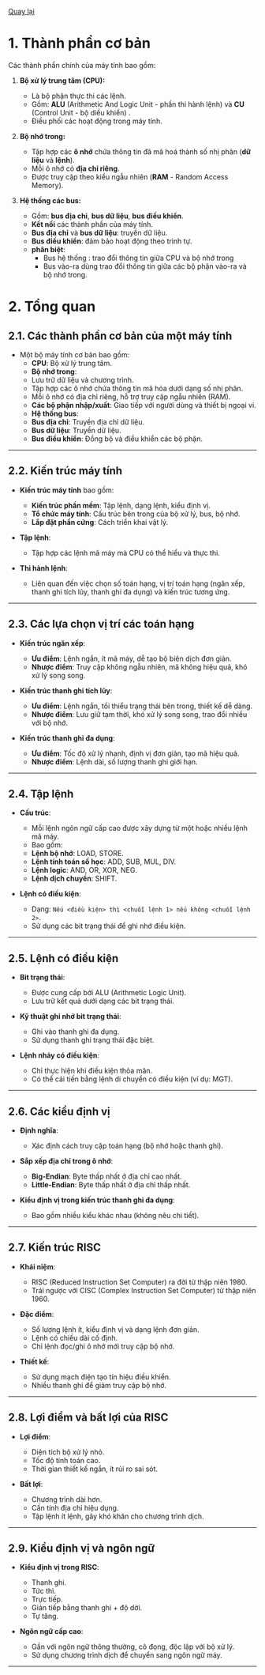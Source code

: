 [Quay lại](README.md)

# 1. Thành phần cơ bản
Các thành phần chính của máy tính bao gồm:

1. **Bộ xử lý trung tâm (CPU):**  
    - Là bộ phận thực thi các lệnh.  
    - Gồm: **ALU** (Arithmetic And Logic Unit - phần thi hành lệnh) và **CU** (Control Unit - bộ diều khiển) .  
    - Điều phối các hoạt động trong máy tính.

2. **Bộ nhớ trong:**  
    - Tập hợp các **ô nhớ** chứa thông tin đã mã hoá thành số nhị phân (**dữ liệu** và **lệnh**).  
    - Mỗi ô nhớ có **địa chỉ riêng**.  
    - Được truy cập theo kiểu ngẫu nhiên (**RAM** - Random Access Memory).

3. **Hệ thống các bus:**  
    - Gồm: **bus địa chỉ**, **bus dữ liệu**, **bus điều khiển**.  
    - **Kết nối** các thành phần của máy tính.  
    - **Bus địa chỉ** và **bus dữ liệu**: truyền dữ liệu.  
    - **Bus điều khiển**: đảm bảo hoạt động theo trình tự.
    - **phân biệt**:
        - Bus hệ thống : trao đổi thông tin giữa CPU và bộ nhớ trong
        - Bus vào-ra dùng trao đổi thông tin giữa các bộ phận vào-ra và bộ nhớ trong.

# 2. Tổng quan

## 2.1. Các thành phần cơ bản của một máy tính

- Một bộ máy tính cơ bản bao gồm:
    - **CPU**: Bộ xử lý trung tâm.
    - **Bộ nhớ trong**: 
    - Lưu trữ dữ liệu và chương trình.
    - Tập hợp các ô nhớ chứa thông tin mã hóa dưới dạng số nhị phân.
    - Mỗi ô nhớ có địa chỉ riêng, hỗ trợ truy cập ngẫu nhiên (RAM).
    - **Các bộ phận nhập/xuất**: Giao tiếp với người dùng và thiết bị ngoại vi.
    - **Hệ thống bus**:
    - **Bus địa chỉ**: Truyền địa chỉ dữ liệu.
    - **Bus dữ liệu**: Truyền dữ liệu.
    - **Bus điều khiển**: Đồng bộ và điều khiển các bộ phận.

---

## 2.2. Kiến trúc máy tính

- **Kiến trúc máy tính** bao gồm:
    - **Kiến trúc phần mềm**: Tập lệnh, dạng lệnh, kiểu định vị.
    - **Tổ chức máy tính**: Cấu trúc bên trong của bộ xử lý, bus, bộ nhớ.
    - **Lắp đặt phần cứng**: Cách triển khai vật lý.

- **Tập lệnh**:
    - Tập hợp các lệnh mã máy mà CPU có thể hiểu và thực thi.

- **Thi hành lệnh**:
    - Liên quan đến việc chọn số toán hạng, vị trí toán hạng (ngăn xếp, thanh ghi tích lũy, thanh ghi đa dụng) và kiến trúc tương ứng.

---

## 2.3. Các lựa chọn vị trí các toán hạng

- **Kiến trúc ngăn xếp**:
    - **Ưu điểm**: Lệnh ngắn, ít mã máy, dễ tạo bộ biên dịch đơn giản.
    - **Nhược điểm**: Truy cập không ngẫu nhiên, mã không hiệu quả, khó xử lý song song.

- **Kiến trúc thanh ghi tích lũy**:
    - **Ưu điểm**: Lệnh ngắn, tối thiểu trạng thái bên trong, thiết kế dễ dàng.
    - **Nhược điểm**: Lưu giữ tạm thời, khó xử lý song song, trao đổi nhiều với bộ nhớ.

- **Kiến trúc thanh ghi đa dụng**:
    - **Ưu điểm**: Tốc độ xử lý nhanh, định vị đơn giản, tạo mã hiệu quả.
    - **Nhược điểm**: Lệnh dài, số lượng thanh ghi giới hạn.

---

## 2.4. Tập lệnh

- **Cấu trúc**:
    - Mỗi lệnh ngôn ngữ cấp cao được xây dựng từ một hoặc nhiều lệnh mã máy.
    - Bao gồm:
    - **Lệnh bộ nhớ**: LOAD, STORE.
    - **Lệnh tính toán số học**: ADD, SUB, MUL, DIV.
    - **Lệnh logic**: AND, OR, XOR, NEG.
    - **Lệnh dịch chuyển**: SHIFT.

- **Lệnh có điều kiện**:
    - Dạng: `Nếu <điều kiện> thì <chuỗi lệnh 1> nếu không <chuỗi lệnh 2>`.
    - Sử dụng các bit trạng thái để ghi nhớ điều kiện.

---

## 2.5. Lệnh có điều kiện

- **Bit trạng thái**:
    - Được cung cấp bởi ALU (Arithmetic Logic Unit).
    - Lưu trữ kết quả dưới dạng các bit trạng thái.

- **Kỹ thuật ghi nhớ bit trạng thái**:
    - Ghi vào thanh ghi đa dụng.
    - Sử dụng thanh ghi trạng thái đặc biệt.

- **Lệnh nhảy có điều kiện**:
    - Chỉ thực hiện khi điều kiện thỏa mãn.
    - Có thể cải tiến bằng lệnh di chuyển có điều kiện (ví dụ: MGT).

---

## 2.6. Các kiểu định vị

- **Định nghĩa**:
    - Xác định cách truy cập toán hạng (bộ nhớ hoặc thanh ghi).

- **Sắp xếp địa chỉ trong ô nhớ**:
    - **Big-Endian**: Byte thấp nhất ở địa chỉ cao nhất.
    - **Little-Endian**: Byte thấp nhất ở địa chỉ thấp nhất.

- **Kiểu định vị trong kiến trúc thanh ghi đa dụng**:
    - Bao gồm nhiều kiểu khác nhau (không nêu chi tiết).

---

## 2.7. Kiến trúc RISC

- **Khái niệm**:
    - RISC (Reduced Instruction Set Computer) ra đời từ thập niên 1980.
    - Trái ngược với CISC (Complex Instruction Set Computer) từ thập niên 1960.

- **Đặc điểm**:
    - Số lượng lệnh ít, kiểu định vị và dạng lệnh đơn giản.
    - Lệnh có chiều dài cố định.
    - Chỉ lệnh đọc/ghi ô nhớ mới truy cập bộ nhớ.

- **Thiết kế**:
    - Sử dụng mạch điện tạo tín hiệu điều khiển.
    - Nhiều thanh ghi để giảm truy cập bộ nhớ.

---

## 2.8. Lợi điểm và bất lợi của RISC

- **Lợi điểm**:
    - Diện tích bộ xử lý nhỏ.
    - Tốc độ tính toán cao.
    - Thời gian thiết kế ngắn, ít rủi ro sai sót.

- **Bất lợi**:
    - Chương trình dài hơn.
    - Cần tính địa chỉ hiệu dụng.
    - Tập lệnh ít lệnh, gây khó khăn cho chương trình dịch.

---

## 2.9. Kiểu định vị và ngôn ngữ

- **Kiểu định vị trong RISC**:
    - Thanh ghi.
    - Tức thì.
    - Trực tiếp.
    - Gián tiếp bằng thanh ghi + độ dời.
    - Tự tăng.

- **Ngôn ngữ cấp cao**:
    - Gần với ngôn ngữ thông thường, cô đọng, độc lập với bộ xử lý.
    - Sử dụng chương trình dịch để chuyển sang ngôn ngữ máy.

---